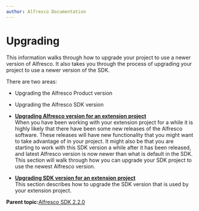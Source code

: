 ```yaml
---
author: Alfresco Documentation
---
```


# Upgrading

This information walks through how to upgrade your project to use a newer version of Alfresco. It also takes you through the process of upgrading your project to use a newer version of the SDK.

There are two areas:

-   Upgrading the Alfresco Product version
-   Upgrading the Alfresco SDK version

-   **[Upgrading Alfresco version for an extension project](../concepts/alfresco-sdk-upgrading-alfresco-version.md)**  
When you have been working with your extension project for a while it is highly likely that there have been some new releases of the Alfresco software. These releases will have new functionality that you might want to take advantage of in your project. It might also be that you are starting to work with this SDK version a while after it has been released, and latest Alfresco version is now newer than what is default in the SDK. This section will walk through how you can upgrade your SDK project to use the newest Alfresco version.
-   **[Upgrading SDK version for an extension project](../concepts/alfresco-sdk-upgrading-sdk-version.md)**  
This section describes how to upgrade the SDK version that is used by your extension project.

**Parent topic:**[Alfresco SDK 2.2.0](../concepts/alfresco-sdk-intro.md)

